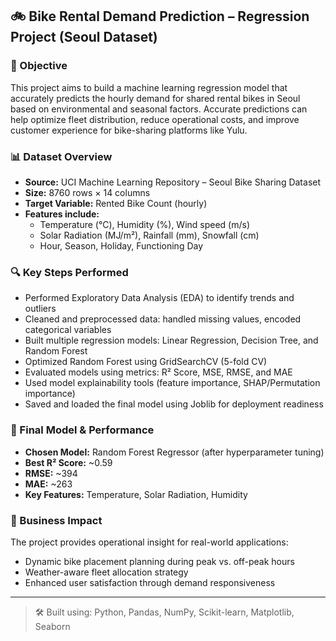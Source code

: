 ## 🚲 Bike Rental Demand Prediction – Regression Project (Seoul Dataset)

### 📌 Objective
This project aims to build a machine learning regression model that accurately predicts the hourly demand for shared rental bikes in Seoul based on environmental and seasonal factors. Accurate predictions can help optimize fleet distribution, reduce operational costs, and improve customer experience for bike-sharing platforms like Yulu.

### 📊 Dataset Overview
- **Source:** UCI Machine Learning Repository – Seoul Bike Sharing Dataset
- **Size:** 8760 rows × 14 columns
- **Target Variable:** Rented Bike Count (hourly)
- **Features include:**
  - Temperature (°C), Humidity (%), Wind speed (m/s)
  - Solar Radiation (MJ/m²), Rainfall (mm), Snowfall (cm)
  - Hour, Season, Holiday, Functioning Day

### 🔍 Key Steps Performed
- Performed Exploratory Data Analysis (EDA) to identify trends and outliers
- Cleaned and preprocessed data: handled missing values, encoded categorical variables
- Built multiple regression models: Linear Regression, Decision Tree, and Random Forest
- Optimized Random Forest using GridSearchCV (5-fold CV)
- Evaluated models using metrics: R² Score, MSE, RMSE, and MAE
- Used model explainability tools (feature importance, SHAP/Permutation importance)
- Saved and loaded the final model using Joblib for deployment readiness

### 🧠 Final Model & Performance
- **Chosen Model:** Random Forest Regressor (after hyperparameter tuning)
- **Best R² Score:** ~0.59
- **RMSE:** ~394
- **MAE:** ~263
- **Key Features:** Temperature, Solar Radiation, Humidity


### 🚀 Business Impact
The project provides operational insight for real-world applications:
- Dynamic bike placement planning during peak vs. off-peak hours
- Weather-aware fleet allocation strategy
- Enhanced user satisfaction through demand responsiveness

---

> 🛠 Built using: Python, Pandas, NumPy, Scikit-learn, Matplotlib, Seaborn


